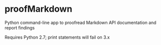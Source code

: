 # proofMarkdown
Python command-line app to proofread Markdown API documentation and report findings

Requires Python 2.7; print statements will fail on 3.x
